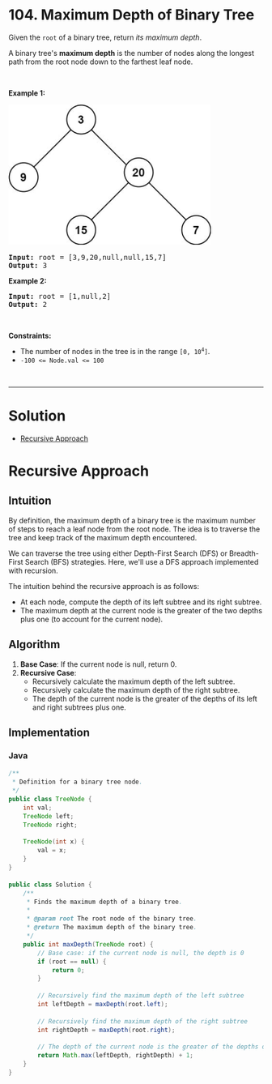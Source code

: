 # 104. Maximum Depth of Binary Tree

<p>Given the <code>root</code> of a binary tree, return <em>its maximum depth</em>.</p>

<p>A binary tree's <strong>maximum depth</strong>&nbsp;is the number of nodes along the longest path from the root node down to the farthest leaf node.</p>

<p>&nbsp;</p>
<p><strong class="example">Example 1:</strong></p>
<img alt="" src="img/104-1.jpg" style="width: 400px; height: 277px;">
<pre><strong>Input:</strong> root = [3,9,20,null,null,15,7]
<strong>Output:</strong> 3
</pre>

<p><strong class="example">Example 2:</strong></p>

<pre><strong>Input:</strong> root = [1,null,2]
<strong>Output:</strong> 2
</pre>

<p>&nbsp;</p>
<p><strong>Constraints:</strong></p>

<ul>
  <li>The number of nodes in the tree is in the range <code>[0, 10<sup>4</sup>]</code>.</li>
  <li><code>-100 &lt;= Node.val &lt;= 100</code></li>
</ul>

<br>

---

# Solution

- [Recursive Approach](#recursive-approach)

# Recursive Approach

## **Intuition**

By definition, the maximum depth of a binary tree is the maximum number of steps to reach a leaf node from the root node. The idea is to traverse the tree and keep track of the maximum depth encountered.

We can traverse the tree using either Depth-First Search (DFS) or Breadth-First Search (BFS) strategies. Here, we'll use a DFS approach implemented with recursion.

The intuition behind the recursive approach is as follows:
- At each node, compute the depth of its left subtree and its right subtree.
- The maximum depth at the current node is the greater of the two depths plus one (to account for the current node).

## **Algorithm**

1. **Base Case**: If the current node is null, return 0.
2. **Recursive Case**: 
   - Recursively calculate the maximum depth of the left subtree.
   - Recursively calculate the maximum depth of the right subtree.
   - The depth of the current node is the greater of the depths of its left and right subtrees plus one.

## **Implementation**

### Java

```java
/**
 * Definition for a binary tree node.
 */
public class TreeNode {
    int val;
    TreeNode left;
    TreeNode right;
    
    TreeNode(int x) {
        val = x;
    }
}

public class Solution {
    /**
     * Finds the maximum depth of a binary tree.
     *
     * @param root The root node of the binary tree.
     * @return The maximum depth of the binary tree.
     */
    public int maxDepth(TreeNode root) {
        // Base case: if the current node is null, the depth is 0
        if (root == null) {
            return 0;
        }
        
        // Recursively find the maximum depth of the left subtree
        int leftDepth = maxDepth(root.left);
        
        // Recursively find the maximum depth of the right subtree
        int rightDepth = maxDepth(root.right);
        
        // The depth of the current node is the greater of the depths of its subtrees plus one
        return Math.max(leftDepth, rightDepth) + 1;
    }
}
```
